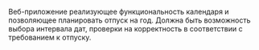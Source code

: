 Веб-приложение реализующее функциональность календаря
и позволяющее планировать отпуск на год. Должна быть возможность
выбора интервала дат, проверки на корректность в соответствии с
требованием к отпуску.
